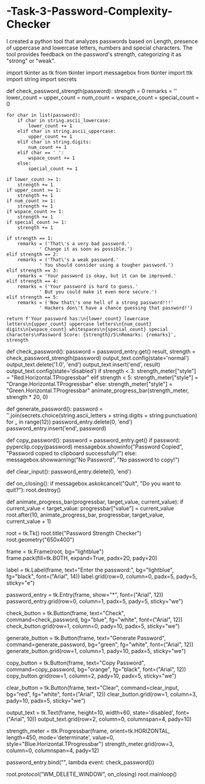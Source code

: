 # -Task-3-Password-Complexity-Checker
I created a python tool that analyzes passwords based on Length, presence of uppercase and lowercase letters, numbers and special characters. The tool provides feedback on the password's strength, categorizing it as "strong" or "weak".

import tkinter as tk
from tkinter import messagebox
from tkinter import ttk
import string
import secrets


def check_password_strength(password):
    strength = 0
    remarks = ''
    lower_count = upper_count = num_count = wspace_count = special_count = 0

    for char in list(password):
        if char in string.ascii_lowercase:
            lower_count += 1
        elif char in string.ascii_uppercase:
            upper_count += 1
        elif char in string.digits:
            num_count += 1
        elif char == ' ':
            wspace_count += 1
        else:
            special_count += 1

    if lower_count >= 1:
        strength += 1
    if upper_count >= 1:
        strength += 1
    if num_count >= 1:
        strength += 1
    if wspace_count >= 1:
        strength += 1
    if special_count >= 1:
        strength += 1

    if strength == 1:
        remarks = ('That\'s a very bad password.'
                ' Change it as soon as possible.')
    elif strength == 2:
        remarks = ('That\'s a weak password.'
                ' You should consider using a tougher password.')
    elif strength == 3:
        remarks = 'Your password is okay, but it can be improved.'
    elif strength == 4:
        remarks = ('Your password is hard to guess.'
                ' But you could make it even more secure.')
    elif strength == 5:
        remarks = ('Now that\'s one hell of a strong password!!!'
                ' Hackers don\'t have a chance guessing that password!')

    return f'Your password has:\n{lower_count} lowercase letters\n{upper_count} uppercase letters\n{num_count} digits\n{wspace_count} whitespaces\n{special_count} special characters\nPassword Score: {strength}/5\nRemarks: {remarks}', strength


def check_password():
    password = password_entry.get()
    result, strength = check_password_strength(password)
    output_text.config(state='normal')
    output_text.delete('1.0', 'end')
    output_text.insert('end', result)
    output_text.config(state='disabled')
    if strength < 3:
        strength_meter["style"] = "Red.Horizontal.TProgressbar"
    elif strength < 5:
        strength_meter["style"] = "Orange.Horizontal.TProgressbar"
    else:
        strength_meter["style"] = "Green.Horizontal.TProgressbar"
    animate_progress_bar(strength_meter, strength * 20, 0)


def generate_password():
    password = ''.join(secrets.choice(string.ascii_letters + string.digits + string.punctuation) for _ in range(12))
    password_entry.delete(0, 'end')
    password_entry.insert('end', password)


def copy_password():
    password = password_entry.get()
    if password:
        pyperclip.copy(password)
        messagebox.showinfo("Password Copied", "Password copied to clipboard successfully!")
    else:
        messagebox.showwarning("No Password", "No password to copy!")


def clear_input():
    password_entry.delete(0, 'end')


def on_closing():
    if messagebox.askokcancel("Quit", "Do you want to quit?"):
        root.destroy()


def animate_progress_bar(progressbar, target_value, current_value):
    if current_value < target_value:
        progressbar["value"] = current_value
        root.after(10, animate_progress_bar, progressbar, target_value, current_value + 1)


root = tk.Tk()
root.title("Password Strength Checker")
root.geometry("650x400")

frame = tk.Frame(root, bg="lightblue")  
frame.pack(fill=tk.BOTH, expand=True, padx=20, pady=20)

label = tk.Label(frame, text="Enter the password:", bg="lightblue", fg="black", font=("Arial", 14))
label.grid(row=0, column=0, padx=5, pady=5, sticky="e")

password_entry = tk.Entry(frame, show="*", font=("Arial", 12))
password_entry.grid(row=0, column=1, padx=5, pady=5, sticky="we")

check_button = tk.Button(frame, text="Check", command=check_password, bg="blue", fg="white", font=("Arial", 12))
check_button.grid(row=1, column=0, pady=10, padx=5, sticky="we")

generate_button = tk.Button(frame, text="Generate Password", command=generate_password, bg="green", fg="white",
                            font=("Arial", 12))
generate_button.grid(row=1, column=1, pady=10, padx=5, sticky="we")

copy_button = tk.Button(frame, text="Copy Password", command=copy_password, bg="orange", fg="black",
                        font=("Arial", 12))
copy_button.grid(row=1, column=2, pady=10, padx=5, sticky="we")

clear_button = tk.Button(frame, text="Clear", command=clear_input, bg="red", fg="white", font=("Arial", 12))
clear_button.grid(row=1, column=3, pady=10, padx=5, sticky="we")

output_text = tk.Text(frame, height=10, width=60, state='disabled', font=("Arial", 10))
output_text.grid(row=2, column=0, columnspan=4, pady=10)

strength_meter = ttk.Progressbar(frame, orient=tk.HORIZONTAL, length=450, mode='determinate', value=0,
                                style="Blue.Horizontal.TProgressbar")
strength_meter.grid(row=3, column=0, columnspan=4, pady=12)

password_entry.bind("<KeyRelease>", lambda event: check_password())

root.protocol("WM_DELETE_WINDOW", on_closing)
root.mainloop()
